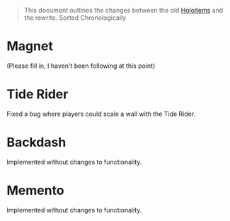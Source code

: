 > This document outlines the changes between the old [Holoitems](https://github.com/dlee13/OldHoloItems) and the rewrite.
> Sorted Chronologically

# Magnet
(Please fill in, I haven't been following at this point)

# Tide Rider
Fixed a bug where players could scale a wall with the Tide Rider.

# Backdash
Implemented without changes to functionality.

# Memento
Implemented without changes to functionality.
